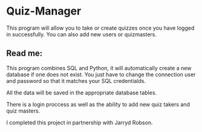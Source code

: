 # Quiz-Manager
This program will allow you to take or create quizzes once you have logged in successfully. You can also add new users or quizmasters.

## Read me:
This program combines SQL and Python, it will automatically create a new database if one does not exist. You just have to change the connection user and password so that it matches your SQL credentialds.

All the data will be saved in the appropriate database tables.

There is a login proccess as well as the ability to add new quiz takers and quiz masters.

I completed this project in partnership with Jarryd Robson.
